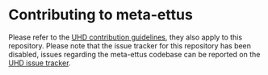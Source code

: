# Contributing to meta-ettus

Please refer to the [UHD contribution guidelines](https://github.com/EttusResearch/uhd/blob/master/CONTRIBUTING.md),
they also apply to this repository.
Please note that the issue tracker for this repository has been disabled,
issues regarding the meta-ettus codebase can be reported on the
[UHD issue tracker](https://github.com/EttusResearch/uhd/issues).

